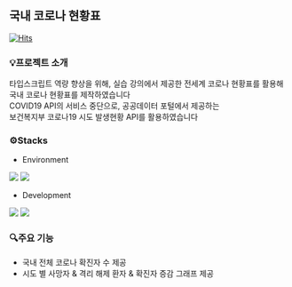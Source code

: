 ## 국내 코로나 현황표

[![Hits](https://hits.seeyoufarm.com/api/count/incr/badge.svg?url=https%3A%2F%2Fgithub.com%2FJinny-Jin%2Fkorea_covid_status&count_bg=%23000000&title_bg=%23000000&icon=icq.svg&icon_color=%23FF0000&title=hits&edge_flat=false)](https://hits.seeyoufarm.com)

### 💡프로젝트 소개

타입스크립트 역량 향상을 위해, 실습 강의에서 제공한 전세계 코로나 현황표를 활용해</br>
국내 코로나 현황표를 제작하였습니다
</br>
COVID19 API의 서비스 중단으로, 공공데이터 포털에서 제공하는</br>
보건복지부 코로나19 시도 발생현황 API를 활용하였습니다 

### ⚙️Stacks

<div display=flex>

- Environment</br>

<img src="https://img.shields.io/badge/git-F05032?style=for-the-badge&logo=git&logoColor=white">
<img src="https://img.shields.io/badge/github-181717?style=for-the-badge&logo=github&logoColor=white">

- Development</br>

<img src="https://img.shields.io/badge/react-61DAFB?style=for-the-badge&logo=react&logoColor=black">
<img src="https://img.shields.io/badge/typescript-3178C6?style=for-the-badge&logo=typescript&logoColor=white">

</div>

### 🔍주요 기능

- 국내 전체 코로나 확진자 수 제공
- 시도 별 사망자 &  격리 해제 환자 & 확진자 증감 그래프 제공 